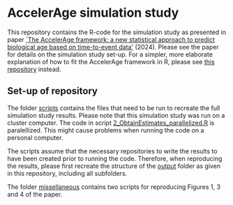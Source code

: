 # AccelerAge simulation study
This repository contains the R-code for the simulation study as presented in paper [`The AccelerAge framework: a new statistical approach to predict biological age based on time-to-event data'](https://link.springer.com/article/10.1007/s10654-024-01114-8) (2024). Please see the paper for details on the simulation study set-up. For a simpler, more elaborate explanation of how to fit the AccelerAge framework in R, please see [this repository](https://github.com/marije-sluiskes/fitting-accelerage-framework-in-r) instead. 

## Set-up of repository
The folder [scripts](scripts) contains the files that need to be run to recreate the full simulation study results. Please note that this simulation study was run on a cluster computer. The code in script [2_ObtainEstimates_parallelized.R](scripts/2_ObtainEstimates_parallelized.R) is paralellized. This might cause problems when running the code on a personal computer. 

The scripts assume that the necessary repositories to write the results to have been created prior to running the code. Therefore, when reproducing the results, please first recreate the structure of the [output](output) folder as given in this repository, including all subfolders. 

The folder [missellaneous](misscelaneous) contains two scripts for reproducing Figures 1, 3 and 4 of the paper. 


